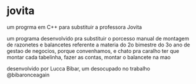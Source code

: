 # jovita
um progrma em C++ para substituir a professora Jovita

um programa desenvolvido pra substituir o porcesso
manual de montagem de razonetes e balancetes referente
a materia do 2o bimestre do 3o ano de gestao de negocios,
porque convenhamos, e chato pra caralho ter que montar
cada tabelinha, fazer as contas, montar o balancete na mao

desenvolvido por Lucca Bibar, um desocupado no trabalho
@bibaronceagain
